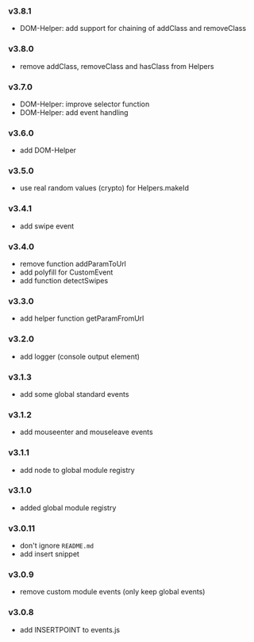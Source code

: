 ### v3.8.1
- DOM-Helper: add support for chaining of addClass and removeClass

### v3.8.0
- remove addClass, removeClass and hasClass from Helpers

### v3.7.0
- DOM-Helper: improve selector function
- DOM-Helper: add event handling

### v3.6.0
- add DOM-Helper

### v3.5.0
- use real random values (crypto) for Helpers.makeId

### v3.4.1
- add swipe event

### v3.4.0
- remove function addParamToUrl
- add polyfill for CustomEvent
- add function detectSwipes

### v3.3.0
- add helper function getParamFromUrl

### v3.2.0
- add logger (console output element)

### v3.1.3
- add some global standard events

### v3.1.2
- add mouseenter and mouseleave events

### v3.1.1
- add node to global module registry

### v3.1.0
- added global module registry

### v3.0.11
- don't ignore `README.md`
- add insert snippet

### v3.0.9
- remove custom module events (only keep global events)

### v3.0.8
- add INSERTPOINT to events.js